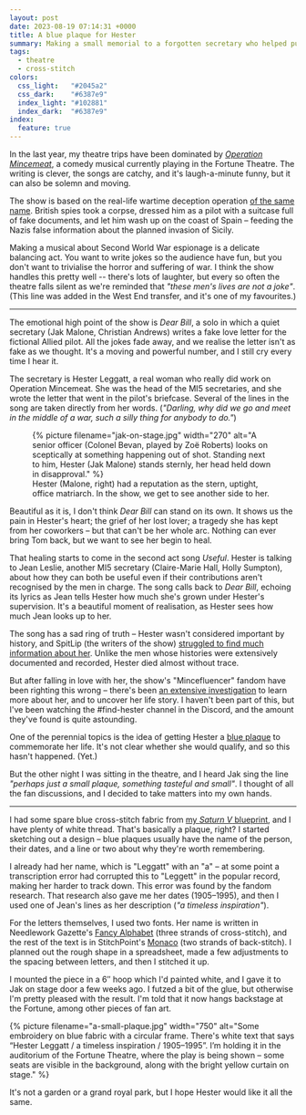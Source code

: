 ```yaml
---
layout: post
date: 2023-08-19 07:14:31 +0000
title: A blue plaque for Hester
summary: Making a small memorial to a forgotten secretary who helped pull off one of the most daring deceptions of WWII.
tags:
  - theatre
  - cross-stitch
colors:
  css_light:   "#2045a2"
  css_dark:    "#6387e9"
  index_light: "#102881"
  index_dark:  "#6387e9"
index:
  feature: true
---
```


In the last year, my theatre trips have been dominated by [*Operation Mincemeat*][musical], a comedy musical currently playing in the Fortune Theatre.
The writing is clever, the songs are catchy, and it's laugh-a-minute funny, but it can also be solemn and moving.

The show is based on the real-life wartime deception operation [of the same name][irl].
British spies took a corpse, dressed him as a pilot with a suitcase full of fake documents, and let him wash up on the coast of Spain – feeding the Nazis false information about the planned invasion of Sicily.

Making a musical about Second World War espionage is a delicate balancing act.
You want to write jokes so the audience have fun, but you don't want to trivialise the horror and suffering of war.
I think the show handles this pretty well -- there's lots of laughter, but every so often the theatre falls silent as we're reminded that *"these men's lives are not a joke"*.
(This line was added in the West End transfer, and it's one of my favourites.)

---

The emotional high point of the show is *Dear Bill*, a solo in which a quiet secretary (Jak Malone, Christian Andrews) writes a fake love letter for the fictional Allied pilot. All the jokes fade away, and we realise the letter isn't as fake as we thought. It's a moving and powerful number, and I still cry every time I hear it.

The secretary is Hester Leggatt, a real woman who really did work on Operation Mincemeat.
She was the head of the MI5 secretaries, and she wrote the letter that went in the pilot's briefcase.
Several of the lines in the song are taken directly from her words. (*"Darling, why did we go and meet in the middle of a war, such a silly thing for anybody to do."*)

<style type="x-text/scss">
  #jak_on_stage {
    max-width: 270px;

    @media screen and (min-width: 500px) {
      display: inline-block;
      float: right;
      margin-left: 1em;
      margin-top: 0;
    }
  }
</style>

<figure id="jak_on_stage">
  {%
    picture
    filename="jak-on-stage.jpg"
    width="270"
    alt="A senior officer (Colonel Bevan, played by Zoë Roberts) looks on sceptically at something happening out of shot. Standing next to him, Hester (Jak Malone) stands sternly, her head held down in disapproval."
  %}
  <figcaption>
    Hester (Malone, right) had a reputation as the stern, uptight, office matriarch.
    In the show, we get to see another side to her.
  </figcaption>
</figure>

Beautiful as it is, I don't think *Dear Bill* can stand on its own. It shows us the pain in Hester's heart; the grief of her lost lover; a tragedy she has kept from her coworkers – but that can't be her whole arc. Nothing can ever bring Tom back, but we want to see her begin to heal.

That healing starts to come in the second act song *Useful*. Hester is talking to Jean Leslie, another MI5 secretary (Claire-Marie Hall, Holly Sumpton), about how they can both be useful even if their contributions aren't recognised by the men in charge. The song calls back to *Dear Bill*, echoing its lyrics as Jean tells Hester how much she's grown under Hester's supervision.
It's a beautiful moment of realisation, as Hester sees how much Jean looks up to her.

The song has a sad ring of truth – Hester wasn't considered important by history, and SpitLip (the writers of the show) [struggled to find much information about her][tweet].
Unlike the men whose histories were extensively documented and recorded, Hester died almost without trace.

But after falling in love with her, the show's "Mincefluencer" fandom have been righting this wrong – there's been [an extensive investigation][fandom] to learn more about her, and to uncover her life story.
I haven't been part of this, but I've been watching the \#find-hester channel in the Discord, and the amount they've found is quite astounding.

One of the perennial topics is the idea of getting Hester a [blue plaque] to commemorate her life.
It's not clear whether she would qualify, and so this hasn't happened.
(Yet.)

But the other night I was sitting in the theatre, and I heard Jak sing the line *"perhaps just a small plaque, something tasteful and small"*.
I thought of all the fan discussions, and I decided to take matters into my own hands.

---

I had some spare blue cross-stitch fabric from [my *Saturn V* blueprint][sv], and I have plenty of white thread.
That's basically a plaque, right?
I started sketching out a design – blue plaques usually have the name of the person, their dates, and a line or two about why they're worth remembering.

I already had her name, which is "Leggatt" with an "a" – at some point a transcription error had corrupted this to "Leggett" in the popular record, making her harder to track down.
This error was found by the fandom research.
That research also gave me her dates (1905–1995), and then I used one of Jean's lines as her description (*"a timeless inspiration"*).

For the letters themselves, I used two fonts.
Her name is written in Needlework Gazette's [Fancy Alphabet][Fancy Alphabet] (three strands of cross-stitch), and the rest of the text is in StitchPoint's [Monaco][Monaco] (two strands of back-stitch).
I planned out the rough shape in a spreadsheet, made a few adjustments to the spacing between letters, and then I stitched it up.

I mounted the piece in a 6″ hoop which I'd painted white, and I gave it to Jak on stage door a few weeks ago.
I futzed a bit of the glue, but otherwise I'm pretty pleased with the result.
I'm told that it now hangs backstage at the Fortune, among other pieces of fan art.

{%
  picture
  filename="a-small-plaque.jpg"
  width="750"
  alt="Some embroidery on blue fabric with a circular frame. There's white text that says “Hester Leggatt / a timeless inspiration / 1905–1995”. I’m holding it in the auditorium of the Fortune Theatre, where the play is being shown – some seats are visible in the background, along with the bright yellow curtain on stage."
%}

It's not a garden or a grand royal park, but I hope Hester would like it all the same.

[musical]: https://www.operationmincemeat.com/
[irl]: https://en.wikipedia.org/wiki/Operation_Mincemeat
[tweet]: https://twitter.com/spitlip/status/1667806430831734784
[fandom]: https://www.independent.co.uk/voices/world-war-operation-mincemeat-musical-theatre-b2371745.html
[blue plaque]: https://en.wikipedia.org/wiki/Blue_plaque
[sv]: /2022/saturn-v/
[Fancy Alphabet]: https://www.wonderfulstitches.com/fancy-alphabet
[Monaco]: https://stitchpoint.com/eng/tool/alph/cross-stitch-writer.php
